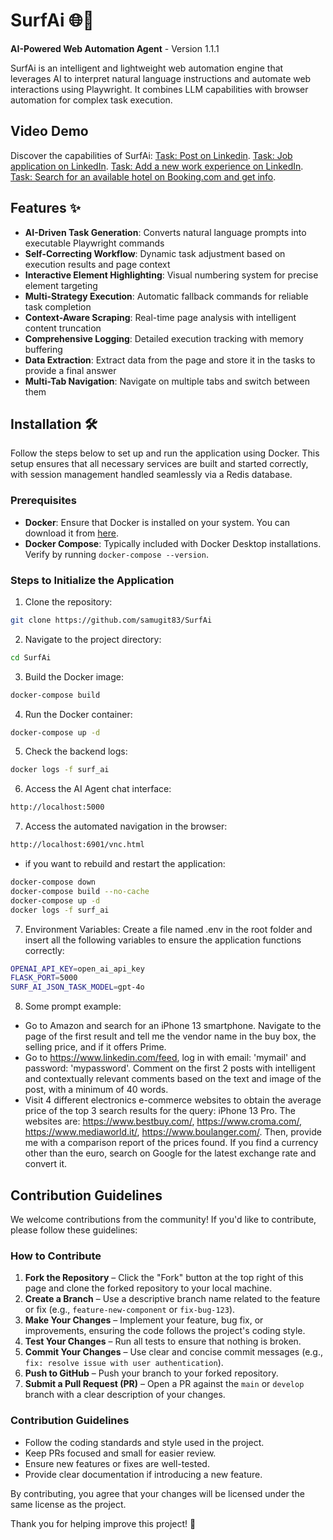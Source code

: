 # SurfAi 🌐🤖

**AI-Powered Web Automation Agent** - Version 1.1.1

SurfAi is an intelligent and lightweight web automation engine that leverages AI to interpret natural language instructions and automate web interactions using Playwright. It combines LLM capabilities with browser automation for complex task execution.

## Video Demo 
Discover the capabilities of SurfAi:
[Task: Post on Linkedin](https://youtu.be/n2jnfNpV6BQ).
[Task: Job application on LinkedIn](https://youtu.be/T3Ej4-eeDag).
[Task: Add a new work experience on LinkedIn](https://youtu.be/hR73ftZ4t_4).
[Task: Search for an available hotel on Booking.com and get info](https://youtu.be/o5Gn-XVv_h8).

## Features ✨

- **AI-Driven Task Generation**: Converts natural language prompts into executable Playwright commands
- **Self-Correcting Workflow**: Dynamic task adjustment based on execution results and page context
- **Interactive Element Highlighting**: Visual numbering system for precise element targeting
- **Multi-Strategy Execution**: Automatic fallback commands for reliable task completion
- **Context-Aware Scraping**: Real-time page analysis with intelligent content truncation
- **Comprehensive Logging**: Detailed execution tracking with memory buffering
- **Data Extraction**: Extract data from the page and store it in the tasks to provide a final answer
- **Multi-Tab Navigation**: Navigate on multiple tabs and switch between them


## Installation 🛠️

Follow the steps below to set up and run the application using Docker. This setup ensures that all necessary services are built and started correctly, with session management handled seamlessly via a Redis database.

### Prerequisites
- **Docker**: Ensure that Docker is installed on your system. You can download it from [here](https://www.docker.com/get-started).
- **Docker Compose**: Typically included with Docker Desktop installations. Verify by running `docker-compose --version`. 

### Steps to Initialize the Application

1. Clone the repository:

```bash
git clone https://github.com/samugit83/SurfAi
```

2. Navigate to the project directory:
```bash
cd SurfAi
```

3. Build the Docker image:
```bash
docker-compose build
```

4. Run the Docker container:
```bash
docker-compose up -d
```

5. Check the backend logs:
```bash
docker logs -f surf_ai
```
  
6. Access the AI Agent chat interface:
```bash 
http://localhost:5000
``` 

7. Access the automated navigation in the browser:
```bash
http://localhost:6901/vnc.html
```

- if you want to rebuild and restart the application:

```bash
docker-compose down
docker-compose build --no-cache
docker-compose up -d
docker logs -f surf_ai  
```

7. Environment Variables:
Create a file named .env in the root folder and insert all the following variables to ensure the application functions correctly:

```bash
OPENAI_API_KEY=open_ai_api_key 
FLASK_PORT=5000
SURF_AI_JSON_TASK_MODEL=gpt-4o 
```

8. Some prompt example:
- Go to Amazon and search for an iPhone 13 smartphone. Navigate to the page of the first result and tell me the vendor name in the buy box, the selling price, and if it offers Prime.
- Go to https://www.linkedin.com/feed, log in with email: 'mymail' and password: 'mypassword'. Comment on the first 2 posts with intelligent and contextually relevant comments based on the text and image of the post, with a minimum of 40 words.
- Visit 4 different electronics e-commerce websites to obtain the average price of the top 3 search results for the query: iPhone 13 Pro. The websites are: https://www.bestbuy.com/, https://www.croma.com/, https://www.mediaworld.it/, https://www.boulanger.com/. Then, provide me with a comparison report of the prices found. If you find a currency other than the euro, search on Google for the latest exchange rate and convert it.



## Contribution Guidelines 

We welcome contributions from the community! If you'd like to contribute, please follow these guidelines:

### How to Contribute
1. **Fork the Repository** – Click the "Fork" button at the top right of this page and clone the forked repository to your local machine.
2. **Create a Branch** – Use a descriptive branch name related to the feature or fix (e.g., `feature-new-component` or `fix-bug-123`).
3. **Make Your Changes** – Implement your feature, bug fix, or improvements, ensuring the code follows the project's coding style.
4. **Test Your Changes** – Run all tests to ensure that nothing is broken.
5. **Commit Your Changes** – Use clear and concise commit messages (e.g., `fix: resolve issue with user authentication`).
6. **Push to GitHub** – Push your branch to your forked repository.
7. **Submit a Pull Request (PR)** – Open a PR against the `main` or `develop` branch with a clear description of your changes.

### Contribution Guidelines
- Follow the coding standards and style used in the project.
- Keep PRs focused and small for easier review.
- Ensure new features or fixes are well-tested.
- Provide clear documentation if introducing a new feature.

By contributing, you agree that your changes will be licensed under the same license as the project.

Thank you for helping improve this project! 🚀

